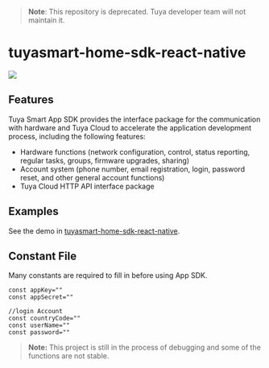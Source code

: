 >**Note**: This repository is deprecated. Tuya developer team will not maintain it.

# tuyasmart-home-sdk-react-native

![](https://img.shields.io/github/license/TuyaInc/tuyasmart-home-sdk-react-native.svg)

## Features

Tuya Smart App SDK provides the interface package for the communication with hardware and Tuya Cloud to accelerate the application development process, including the following features:

- Hardware functions (network configuration, control, status reporting, regular tasks, groups, firmware upgrades, sharing)
- Account system (phone number, email registration, login, password reset, and other general account functions)
- Tuya Cloud HTTP API interface package

## Examples

See the demo in [tuyasmart-home-sdk-react-native](https://github.com/TuyaInc/tuyasmart-home-sdk-react-native).

## Constant File

Many constants are required to fill in before using App SDK.

```
const appKey=""
const appSecret=""

//login Account
const countryCode=""
const userName=""
const password=""

```

> **Note:** This project is still in the process of debugging and some of the functions are not stable.

